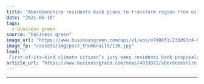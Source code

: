 ```yaml
---
title: "Aberdeenshire residents back plans to transform region from oil capital into clean energy hub"
date: "2021-06-18"
tags: 
  - business green
source: "business green"
image_url: "https://www.businessgreen.com/api/v1/wps/e7d88f1/233d93c4-6ccc-4d69-8a7e-156c0217d08b/7/aberdeen-new-185x114.jpg"
image_fp: "/assets/img/post_thumbnails/136.jpg"
lead: "
 First-of-its-kind climate citizen’s jury sees residents back proposals for Scottish region to become a 'centre of excellence' for clean energy ..."
article_url: "https://www.businessgreen.com/news/4033071/aberdeenshire-residents-plans-transform-region-oil-capital-clean-energy-hub"
---
```


---
